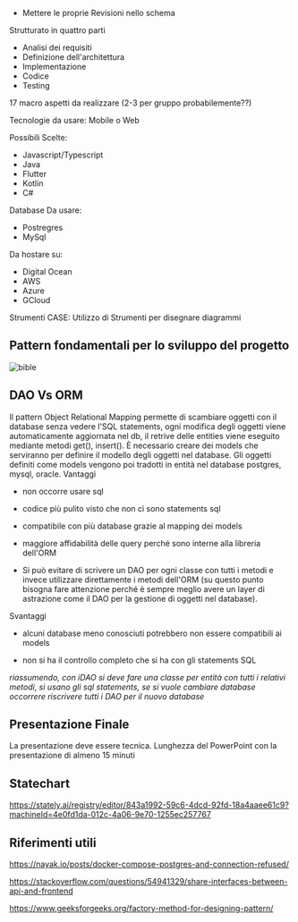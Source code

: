 - Mettere le proprie Revisioni nello schema

Strutturato in quattro parti
- Analisi dei requisiti
- Definizione dell'architettura
- Implementazione
- Codice
- Testing

17 macro aspetti da realizzare (2-3 per gruppo probabilemente??)

Tecnologie da usare: Mobile o Web

Possibili Scelte:
- Javascript/Typescript
- Java
- Flutter
- Kotlin
- C#

Database Da usare:
- Postregres
- MySql

Da hostare su:
- Digital Ocean
- AWS
- Azure
- GCloud

Strumenti CASE: Utilizzo di Strumenti per disegnare diagrammi
## Pattern fondamentali per lo sviluppo del progetto

![bible](https://user-images.githubusercontent.com/75626033/236901221-a7c82fbc-161c-458f-8259-6e508d374bbd.jpg)

## DAO Vs ORM
Il pattern Object Relational Mapping permette di scambiare oggetti con il database senza vedere l'SQL statements, ogni modifica degli oggetti viene automaticamente aggiornata nel db, il retrive delle entities viene eseguito mediante metodi get(), insert(). È necessario creare dei models che serviranno per definire il modello degli oggetti nel database. Gli oggetti definiti come models vengono poi tradotti in entità nel database postgres, mysql, oracle. 
Vantaggi
- non occorre usare sql

- codice più pulito visto che non ci sono statements sql

- compatibile con più database grazie al mapping dei models

- maggiore affidabilità delle query perché sono interne alla libreria dell'ORM

- Si può evitare di scrivere un DAO per ogni classe con tutti i metodi e invece utilizzare direttamente i metodi dell'ORM (su questo punto bisogna fare attenzione perché è sempre meglio avere un layer di astrazione come il DAO per la gestione di oggetti nel database). 

Svantaggi
- alcuni database meno conosciuti potrebbero non essere compatibili ai models

- non si ha il controllo completo che si ha con gli statements SQL

*riassumendo, con iDAO si deve fare una classe per entità con tutti i relativi metodi, si usano gli sql statements, se si vuole cambiare database occorrere riscrivere tutti i DAO per il nuovo database*
## Presentazione Finale

La presentazione deve essere tecnica.
Lunghezza del PowerPoint con la presentazione di almeno 15 minuti
## Statechart
https://stately.ai/registry/editor/843a1992-59c6-4dcd-92fd-18a4aaee61c9?machineId=4e0fd1da-012c-4a06-9e70-1255ec257767

## Riferimenti utili
https://nayak.io/posts/docker-compose-postgres-and-connection-refused/

https://stackoverflow.com/questions/54941329/share-interfaces-between-api-and-frontend

https://www.geeksforgeeks.org/factory-method-for-designing-pattern/

